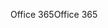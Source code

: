 <span data-ttu-id="e4581-101">Office 365</span><span class="sxs-lookup"><span data-stu-id="e4581-101">Office 365</span></span>